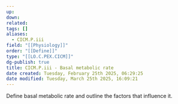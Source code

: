 ```yaml
---
up: 
down: 
related: 
tags: []
aliases:
  - CICM.P.iii
field: "[[Physiology]]"
order: "[[Define]]"
type: "[[LO.C.PEX.CICM]]"
dg-publish: true
title: CICM.P.iii - Basal metabolic rate
date created: Tuesday, February 25th 2025, 06:29:25
date modified: Tuesday, March 25th 2025, 16:09:21
---
```


Define basal metabolic rate and outline the factors that influence it.
